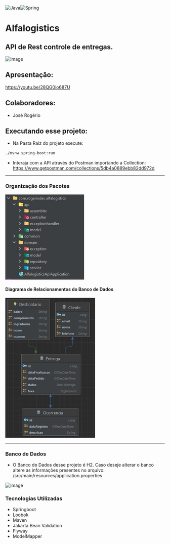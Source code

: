 <img alt="Java" src="https://img.shields.io/badge/java-%23ED8B00.svg?style=for-the-badge&logo=java&logoColor=white"/><img alt="Spring" src="https://img.shields.io/badge/spring-%236DB33F.svg?style=for-the-badge&logo=spring&logoColor=white"/>
# Alfalogistics
## API de Rest controle de entregas.

![image](https://user-images.githubusercontent.com/15113099/180330125-e6a566de-f47d-4665-97e0-e4216767d55d.png)

## Apresentação:
https://youtu.be/28QG0io687U

## Colaboradores:
- José Rogério

## Executando esse projeto:

- Na Pasta Raiz do projeto execute:
```bash
./mvnw spring-boot:run
```

- Interaja com a API através do Postman importando a Collection:
https://www.getpostman.com/collections/5db4a0889ebb82dd972d
----
### Organização dos Pacotes
![img_1.png](img_1.png)

#### Diagrama de Relacionamentos do Banco de Dados
![img.png](img.png)

---
### Banco de Dados
- O Banco de Dados desse projeto é H2. Caso deseje alterar o banco altere as informações presentes no arquivo: /src/main/resources/application.properties

![image](https://user-images.githubusercontent.com/15113099/119414347-cbe08400-bcc5-11eb-9eac-22717b183d87.png)
### Tecnologias Utilizadas
* Springboot
* Loobok
* Maven
* Jakarta Bean Validation
* Flyway
* ModelMapper
